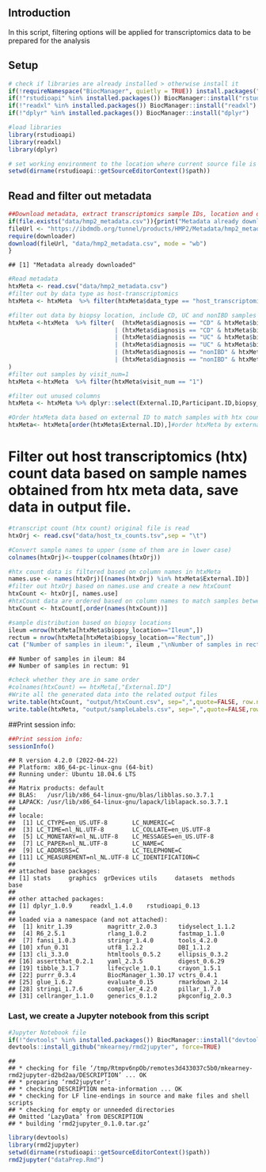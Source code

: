 ## Introduction

In this script, filtering options will be applied for transcriptomics
data to be prepared for the analysis

## Setup

``` r
# check if libraries are already installed > otherwise install it
if(!requireNamespace("BiocManager", quietly = TRUE)) install.packages("BiocManager",repos = "http://cran.us.r-project.org")
if(!"rstudioapi" %in% installed.packages()) BiocManager::install("rstudioapi")
if(!"readxl" %in% installed.packages()) BiocManager::install("readxl")
if(!"dplyr" %in% installed.packages()) BiocManager::install("dplyr")

#load libraries
library(rstudioapi)
library(readxl)
library(dplyr)

# set working environment to the location where current source file is saved into.
setwd(dirname(rstudioapi::getSourceEditorContext()$path))
```

## Read and filter out metadata

``` r
##Download metadata, extract transcriptomics sample IDs, location and disorders.
if(file.exists("data/hmp2_metadata.csv")){print("Metadata already downloaded")}else{
fileUrl <- "https://ibdmdb.org/tunnel/products/HMP2/Metadata/hmp2_metadata.csv?accessType=DOWNLOAD"
require(downloader)
download(fileUrl, "data/hmp2_metadata.csv", mode = "wb")
}
```

    ## [1] "Metadata already downloaded"

``` r
#Read metadata
htxMeta <- read.csv("data/hmp2_metadata.csv")
#filter out by data type as host-transcriptomics
htxMeta <- htxMeta  %>% filter(htxMeta$data_type == "host_transcriptomics")

#filter out data by biopsy location, include CD, UC and nonIBD samples from ileum and rectum location 
htxMeta <-htxMeta  %>% filter(  (htxMeta$diagnosis == "CD" & htxMeta$biopsy_location=="Ileum") 
                              | (htxMeta$diagnosis == "CD" & htxMeta$biopsy_location=="Rectum")
                              | (htxMeta$diagnosis == "UC" & htxMeta$biopsy_location=="Ileum") 
                              | (htxMeta$diagnosis == "UC" & htxMeta$biopsy_location=="Rectum") 
                              | (htxMeta$diagnosis == "nonIBD" & htxMeta$biopsy_location=="Rectum") 
                              | (htxMeta$diagnosis == "nonIBD" & htxMeta$biopsy_location=="Ileum") 
)
#filter out samples by visit_num=1
htxMeta <-htxMeta  %>% filter(htxMeta$visit_num == "1")

#filter out unused columns
htxMeta <- htxMeta %>% dplyr::select(External.ID,Participant.ID,biopsy_location,diagnosis)

#Order htxMeta data based on external ID to match samples with htx count correctly
htxMeta<- htxMeta[order(htxMeta$External.ID),]#order htxMeta by external ID
```

# Filter out host transcriptomics (htx) count data based on sample names obtained from htx meta data, save data in output file.

``` r
#transcript count (htx count) original file is read
htxOrj <- read.csv("data/host_tx_counts.tsv",sep = "\t")

#Convert sample names to upper (some of them are in lower case)
colnames(htxOrj)<-toupper(colnames(htxOrj))

#htx count data is filtered based on column names in htxMeta
names.use <- names(htxOrj)[(names(htxOrj) %in% htxMeta$External.ID)]
#filter out htxOrj based on names.use and create a new htxCount
htxCount <- htxOrj[, names.use]
#htxCount data are ordered based on column names to match samples between htxCount and sampleLabels
htxCount <- htxCount[,order(names(htxCount))]

#sample distribution based on biopsy locations
ileum =nrow(htxMeta[htxMeta$biopsy_location=="Ileum",])
rectum = nrow(htxMeta[htxMeta$biopsy_location=="Rectum",])
cat ("Number of samples in ileum:", ileum ,"\nNumber of samples in rectum:",rectum)
```

    ## Number of samples in ileum: 84 
    ## Number of samples in rectum: 91

``` r
#check whether they are in same order
#colnames(htxCount) == htxMeta[,"External.ID"]
#Write all the generated data into the related output files 
write.table(htxCount, "output/htxCount.csv", sep=",",quote=FALSE, row.names = TRUE )
write.table(htxMeta, "output/sampleLabels.csv", sep=",",quote=FALSE,row.names = FALSE, col.names = FALSE)
```

##Print session info:

``` r
##Print session info:
sessionInfo()
```

    ## R version 4.2.0 (2022-04-22)
    ## Platform: x86_64-pc-linux-gnu (64-bit)
    ## Running under: Ubuntu 18.04.6 LTS
    ## 
    ## Matrix products: default
    ## BLAS:   /usr/lib/x86_64-linux-gnu/blas/libblas.so.3.7.1
    ## LAPACK: /usr/lib/x86_64-linux-gnu/lapack/liblapack.so.3.7.1
    ## 
    ## locale:
    ##  [1] LC_CTYPE=en_US.UTF-8       LC_NUMERIC=C              
    ##  [3] LC_TIME=nl_NL.UTF-8        LC_COLLATE=en_US.UTF-8    
    ##  [5] LC_MONETARY=nl_NL.UTF-8    LC_MESSAGES=en_US.UTF-8   
    ##  [7] LC_PAPER=nl_NL.UTF-8       LC_NAME=C                 
    ##  [9] LC_ADDRESS=C               LC_TELEPHONE=C            
    ## [11] LC_MEASUREMENT=nl_NL.UTF-8 LC_IDENTIFICATION=C       
    ## 
    ## attached base packages:
    ## [1] stats     graphics  grDevices utils     datasets  methods   base     
    ## 
    ## other attached packages:
    ## [1] dplyr_1.0.9     readxl_1.4.0    rstudioapi_0.13
    ## 
    ## loaded via a namespace (and not attached):
    ##  [1] knitr_1.39          magrittr_2.0.3      tidyselect_1.1.2   
    ##  [4] R6_2.5.1            rlang_1.0.2         fastmap_1.1.0      
    ##  [7] fansi_1.0.3         stringr_1.4.0       tools_4.2.0        
    ## [10] xfun_0.31           utf8_1.2.2          DBI_1.1.2          
    ## [13] cli_3.3.0           htmltools_0.5.2     ellipsis_0.3.2     
    ## [16] assertthat_0.2.1    yaml_2.3.5          digest_0.6.29      
    ## [19] tibble_3.1.7        lifecycle_1.0.1     crayon_1.5.1       
    ## [22] purrr_0.3.4         BiocManager_1.30.17 vctrs_0.4.1        
    ## [25] glue_1.6.2          evaluate_0.15       rmarkdown_2.14     
    ## [28] stringi_1.7.6       compiler_4.2.0      pillar_1.7.0       
    ## [31] cellranger_1.1.0    generics_0.1.2      pkgconfig_2.0.3

### Last, we create a Jupyter notebook from this script

``` r
#Jupyter Notebook file
if(!"devtools" %in% installed.packages()) BiocManager::install("devtools")
devtools::install_github("mkearney/rmd2jupyter", force=TRUE)
```

    ## 
    ## * checking for file ‘/tmp/Rtmpv6npOb/remotes3d433037c5b0/mkearney-rmd2jupyter-d2bd2aa/DESCRIPTION’ ... OK
    ## * preparing ‘rmd2jupyter’:
    ## * checking DESCRIPTION meta-information ... OK
    ## * checking for LF line-endings in source and make files and shell scripts
    ## * checking for empty or unneeded directories
    ## Omitted ‘LazyData’ from DESCRIPTION
    ## * building ‘rmd2jupyter_0.1.0.tar.gz’

``` r
library(devtools)
library(rmd2jupyter)
setwd(dirname(rstudioapi::getSourceEditorContext()$path))
rmd2jupyter("dataPrep.Rmd")
```